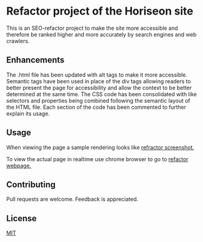 # Refactor project of the Horiseon site

This is an SEO-refactor project to make the site more accessible and therefore be ranked higher and more accurately by search engines and web crawlers. 

## Enhancements 

The .html file has been updated with alt tags to make it more accessible. Semantic tags have been used in place of the div tags allowing readers to better present the page for accessibility and allow the context to be better determined at the same time. The CSS code has been consolidated with like selectors and properties being combined following the semantic layout of the HTML file. Each section of the code has been commented to further explain its usage.

## Usage

When viewing the page a sample rendering looks like [refractor screenshot.](./assets/images/refactor.png)

To view the actual page in realtime use chrome browser to go to [refactor webpage.](https://wpb911.github.io/refactor/)

## Contributing 
Pull requests are welcome.  Feedback is appreciated.

## License
[MIT](License.txt)
